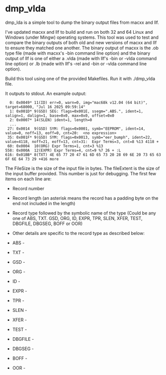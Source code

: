 # dmp_vlda
dmp\_lda is a simple tool to dump the binary output files from macxx and llf.

I've updated macxx and llf to build and run on both 32 and 64 Linux and Windows (under Mingw) operating systems. This tool was used to test and compare the binary outputs of
both old and new versions of macxx and llf to ensure they matched one another. The binary output of macxx is the .ob type file (made with macxx's -bin command line option) and
the binary output of llf is one of either a .vlda (made with llf's -bin or -vlda command line option) or .lb (made with llf's -rel and -bin or -vlda command line option).

Build this tool using one of the provided Makefiles. Run it with ./dmp\_vlda file.

It outputs to stdout. An example output:

```FileSize=13116, fileExtent=65536
  0: 0x0049* 11(ID) err=0, warn=0, img="mac68k v12.04 (64 bit)", target=68000, "Jul 16 2025 09:59:14"
  1: 0x001D* 9(GSD) SEG: flags=0x001E, ssegm=".ABS.", ident=1, salign=1, dalign=1, base=0x0, max=0x0, offset=0x0
  2: 0x0007* 14(SLEN) ident=1, length=0
  ...
 27: 0x0014  9(GSD) SYM: flags=0x0001, symb="EEPROM", ident=14, value=0, noff=13, eoff=0, cnt=20:  <no expression>
 35: 0x001F* 9(GSD) SYM: flags=0x0013, symb="eer_bumph", ident=22, value=4118, noff=21, eoff=13, cnt=31:  Expr Terms=3, cnt=8 %13 4118 +
 60: 0x0004  10(ORG) Expr Terms=1, cnt=3 %13
558: 0x000A  12(EXPR) Expr Terms=4, cnt=9 %7 26 + :L
616: 0x01BB* 8(TXT) 4E 65 77 20 47 61 6D 65 73 20 28 69 6E 20 73 65 63 6F 6E 64 73 29 +416 more
```

The FileSize is the size of the input file in bytes. The fileExtent is the size of the input buffer provided. This number is just for debugging. The first few
items on each line are:

* Record number
* Record length (an asterisk means the record has a padding byte on the end not included in the length)
* Record type followed by the symbolic name of the type (Could be any one of ABS, TXT. GSD, ORG, ID, EXPR, TPR, SLEN, XFER, TEST, DBGFILE, DBGSEG, BOFF or OOR)
* Other details are specific to the record type as described below:

* ABS -
* TXT -
* GSD -
* ORG -
* ID  -
* EXPR -
* TPR -
* SLEN -
* XFER -
* TEST -
* DBGFILE -
* DBGSEG -
* BOFF -
* OOR -





